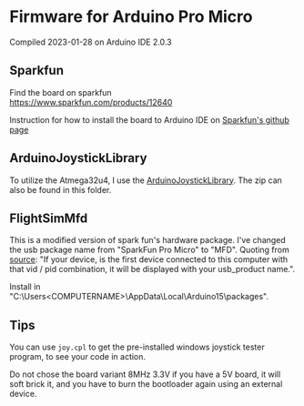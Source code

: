# Firmware for Arduino Pro Micro
Compiled 2023-01-28 on Arduino IDE 2.0.3
## Sparkfun
Find the board on sparkfun  
https://www.sparkfun.com/products/12640
  
Instruction for how to install the board to Arduino IDE on [Sparkfun's github page](https://github.com/sparkfun/Arduino_Boards)

## ArduinoJoystickLibrary
To utilize the Atmega32u4, I use the [ArduinoJoystickLibrary](https://github.com/MHeironimus/ArduinoJoystickLibrary). The zip can also be found in this folder.

## FlightSimMfd
This is a modified version of spark fun's hardware package. I've changed the usb package name from "SparkFun Pro Micro" to "MFD". Quoting from [source](https://github.com/MHeironimus/ArduinoJoystickLibrary/issues/14): "If your device, is the first device connected to this computer with that vid / pid combination, it will be displayed with your usb_product name.".  
  
Install in "C:\Users\<COMPUTERNAME>\AppData\Local\Arduino15\packages".

## Tips
You can use `joy.cpl` to get the pre-installed windows joystick tester program, to see your code in action.  
  
Do not chose the board variant 8MHz 3.3V if you have a 5V board, it will soft brick it, and you have to burn the bootloader again using an external device.  
